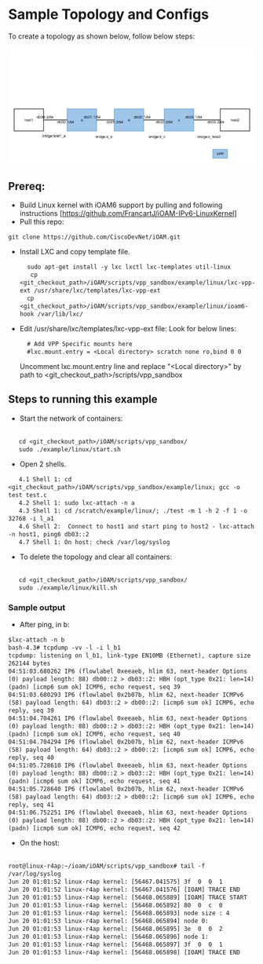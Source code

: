 # Sample Topology and Configs

To create a topology as shown below, follow below steps:

![Topology](./Topology-simple_ip6.png?raw=true "Topology")
## Prereq:
* Build Linux kernel with iOAM6 support by pulling and following instructions [https://github.com/FrancartJ/iOAM-IPv6-LinuxKernel]
* Pull this repo:
``` 
git clone https://github.com/CiscoDevNet/iOAM.git
```

* Install LXC and copy template file.

		sudo apt-get install -y lxc lxctl lxc-templates util-linux
		 cp <git_checkout_path>/iOAM/scripts/vpp_sandbox/example/linux/lxc-vpp-ext /usr/share/lxc/templates/lxc-vpp-ext
		cp <git_checkout_path>/iOAM/scripts/vpp_sandbox/example/linux/ioam6-hook /var/lib/lxc/

* Edit /usr/share/lxc/templates/lxc-vpp-ext file:
   Look for below lines:

		# Add VPP Specific mounts here
		#lxc.mount.entry = <Local directory> scratch none ro,bind 0 0

   Uncomment lxc.mount.entry line and replace "\<Local directory\>" by path to <git_checkout_path>/scripts/vpp_sandbox

 
## Steps to running this example


* Start the network of containers:
```

   cd <git_checkout_path>/iOAM/scripts/vpp_sandbox/
   sudo ./example/linux/start.sh 
```

* Open 2 shells. 
```
   4.1 Shell 1: cd <git_checkout_path>/iOAM/scripts/vpp_sandbox/example/linux; gcc -o test test.c
   4.2 Shell 1: sudo lxc-attach -n a
   4.3 Shell 1: cd /scratch/example/linux/; ./test -m 1 -h 2 -f 1 -o 32768 -i l_a1
   4.6 Shell 2:  Connect to host1 and start ping to host2 - lxc-attach -n host1, ping6 db03::2
   4.7 Shell 1: On host: check /var/log/syslog
```
* To delete the topology and clear all containers:
```

   cd <git_checkout_path>/iOAM/scripts/vpp_sandbox/
   sudo ./example/linux/kill.sh 
```

### Sample output

* After ping, in b: 

```
$lxc-attach -n b
bash-4.3# tcpdump -vv -l -i l_b1
tcpdump: listening on l_b1, link-type EN10MB (Ethernet), capture size 262144 bytes
04:51:03.680262 IP6 (flowlabel 0xeeaeb, hlim 63, next-header Options (0) payload length: 88) db00::2 > db03::2: HBH (opt_type 0x21: len=14)(padn) [icmp6 sum ok] ICMP6, echo request, seq 39
04:51:03.680293 IP6 (flowlabel 0x2b07b, hlim 62, next-header ICMPv6 (58) payload length: 64) db03::2 > db00::2: [icmp6 sum ok] ICMP6, echo reply, seq 39
04:51:04.704261 IP6 (flowlabel 0xeeaeb, hlim 63, next-header Options (0) payload length: 88) db00::2 > db03::2: HBH (opt_type 0x21: len=14)(padn) [icmp6 sum ok] ICMP6, echo request, seq 40
04:51:04.704294 IP6 (flowlabel 0x2b07b, hlim 62, next-header ICMPv6 (58) payload length: 64) db03::2 > db00::2: [icmp6 sum ok] ICMP6, echo reply, seq 40
04:51:05.728610 IP6 (flowlabel 0xeeaeb, hlim 63, next-header Options (0) payload length: 88) db00::2 > db03::2: HBH (opt_type 0x21: len=14)(padn) [icmp6 sum ok] ICMP6, echo request, seq 41
04:51:05.728640 IP6 (flowlabel 0x2b07b, hlim 62, next-header ICMPv6 (58) payload length: 64) db03::2 > db00::2: [icmp6 sum ok] ICMP6, echo reply, seq 41
04:51:06.752251 IP6 (flowlabel 0xeeaeb, hlim 63, next-header Options (0) payload length: 88) db00::2 > db03::2: HBH (opt_type 0x21: len=14)(padn) [icmp6 sum ok] ICMP6, echo request, seq 42

```

* On the host: 
```

root@linux-r4ap:~/ioam/iOAM/scripts/vpp_sandbox# tail -f /var/log/syslog
Jun 20 01:01:52 linux-r4ap kernel: [56467.041575] 3f  0  0  1
Jun 20 01:01:52 linux-r4ap kernel: [56467.041576] [IOAM] TRACE END
Jun 20 01:01:53 linux-r4ap kernel: [56468.065889] [IOAM] TRACE START
Jun 20 01:01:53 linux-r4ap kernel: [56468.065892] 80  0  c  0
Jun 20 01:01:53 linux-r4ap kernel: [56468.065893] node size : 4
Jun 20 01:01:53 linux-r4ap kernel: [56468.065894] node 0:
Jun 20 01:01:53 linux-r4ap kernel: [56468.065895] 3e  0  0  2
Jun 20 01:01:53 linux-r4ap kernel: [56468.065896] node 1:
Jun 20 01:01:53 linux-r4ap kernel: [56468.065897] 3f  0  0  1
Jun 20 01:01:53 linux-r4ap kernel: [56468.065898] [IOAM] TRACE END

```

